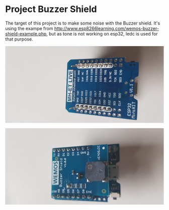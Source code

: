 # Project Buzzer Shield
The target of this project is to make some noise with the Buzzer shield. It's using the exampe from http://www.esp8266learning.com/wemos-buzzer-shield-example.php, but as tone is not working on esp32, ledc is used for that purpose.

![Hardware01](https://raw.githubusercontent.com/achildrenmile/IoTStuff/master/esp32_buzzershield/hw01.jpg "Picture 1")

![Hardware02](https://raw.githubusercontent.com/achildrenmile/IoTStuff/master/esp32_buzzershield/hw02.jpg "Picture 2")
